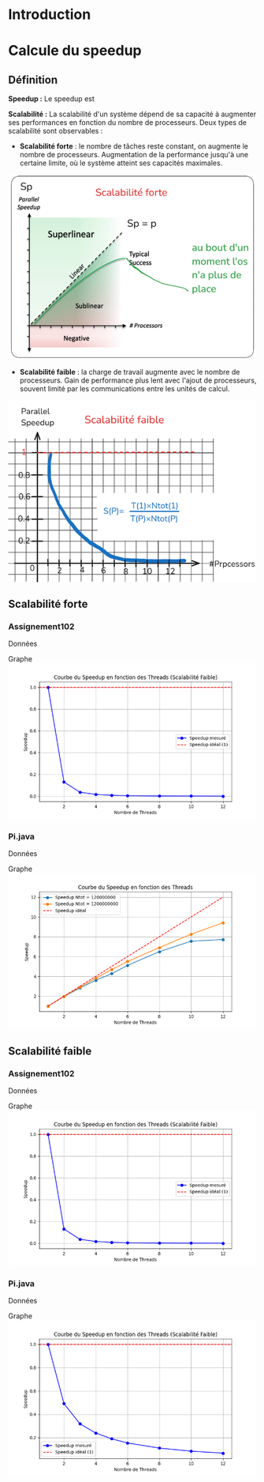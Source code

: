 # Introduction 

# Calcule du speedup

## Définition

**Speedup :** Le speedup est 

**Scalabilité :** La scalabilité d'un système dépend de sa capacité à augmenter ses performances en fonction du nombre de processeurs. Deux types de scalabilité sont observables :

- **Scalabilité forte** : le nombre de tâches reste constant, on augmente le nombre de processeurs. Augmentation de la performance jusqu'à une certaine limite, où le système atteint ses capacités maximales.

![alt text](image-3.png)

- **Scalabilité faible** : la charge de travail augmente avec le nombre de processeurs. Gain de performance plus lent avec l'ajout de processeurs, souvent limité par les communications entre les unités de calcul.

![alt text](image-4.png)


## Scalabilité forte 

### Assignement102 
Données

Graphe
![alt text](image.png)

### Pi.java
Données

Graphe
![alt text](image-2.png)

## Scalabilité faible

### Assignement102 
Données

Graphe
![alt text](image.png)

### Pi.java
Données

Graphe
![alt text](image-1.png)